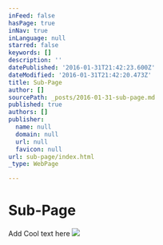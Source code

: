 ```yaml
---
inFeed: false
hasPage: true
inNav: true
inLanguage: null
starred: false
keywords: []
description: ''
datePublished: '2016-01-31T21:42:23.600Z'
dateModified: '2016-01-31T21:42:20.473Z'
title: Sub-Page
author: []
sourcePath: _posts/2016-01-31-sub-page.md
published: true
authors: []
publisher:
  name: null
  domain: null
  url: null
  favicon: null
url: sub-page/index.html
_type: WebPage

---
```

# Sub-Page

Add Cool text here
![](https://the-grid-user-content.s3-us-west-2.amazonaws.com/a7d90610-4ace-4f51-9077-b9f259639d9b.jpg)